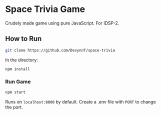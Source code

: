 # Space Trivia Game

Crudely made game using pure JavaScript. For IDSP-2.

## How to Run

```bash
git clone https://github.com/DevynnT/space-trivia
```

In the directory:

```bash
npm install
```

### Run Game

```bash
npm start
```

Runs on `localhost:8000` by default. Create a .env file with `PORT` to change the port.